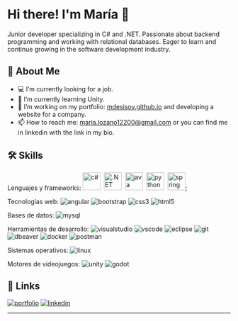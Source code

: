 
# Hi there! I'm María 👋

Junior developer specializing in C# and .NET. Passionate about backend programming and working with relational databases. 
Eager to learn and continue growing in the software development industry.


## 🚀 About Me

- 💻 I’m currently looking for a job.
- 🌱 I’m currently learning Unity.
- 🔭 I’m working on my portfolio: [mdesisoy.github.io](https://mdesisoy.github.io) and developing a website for a company.
- 📫 How to reach me: maria.lozano12200@gmail.com or you can find me in linkedin with the link in my bio.


## 🛠 Skills

Lenguajes y frameworks:
<img src="https://github.com/devicons/devicon/blob/master/icons/csharp/csharp-original.svg"  title="c#" alt="c#" width="40" height="40"/>&nbsp;
<img src="https://github.com/devicons/devicon/blob/master/icons/dot-net/dot-net-original-wordmark.svg"  title=".NET" alt=".NET" width="40" height="40"/>&nbsp;
<img src="https://github.com/devicons/devicon/blob/master/icons/java/java-original-wordmark.svg"  title="java" alt="java" width="40" height="40"/>&nbsp;
<img src="https://github.com/devicons/devicon/blob/master/icons/python/python-original-wordmark.svg"  title="python" alt="python" width="40" height="40"/>&nbsp;
<img src="https://github.com/devicons/devicon/blob/master/icons/spring/spring-original-wordmark.svg"  title="spring" alt="spring" width="40" height="40"/>;

Tecnologías web:
![angular](https://github.com/devicons/devicon/blob/master/icons/angular/angular-original.svg)
![bootstrap](https://github.com/devicons/devicon/blob/master/icons/bootstrap/bootstrap-original.svg)
![css3](https://github.com/devicons/devicon/blob/master/icons/css3/css3-original.svg)
![html5](https://github.com/devicons/devicon/blob/master/icons/html5/html5-original.svg)

Bases de datos:
![mysql](https://github.com/devicons/devicon/blob/master/icons/mysql/mysql-original-wordmark.svg)

Herramientas de desarrollo:
![visualstudio](https://github.com/devicons/devicon/blob/master/icons/visualstudio/visualstudio-original.svg)
![vscode](https://github.com/devicons/devicon/blob/master/icons/vscode/vscode-original.svg)
![eclipse](https://github.com/devicons/devicon/blob/master/icons/eclipse/eclipse-original.svg)
![git](https://github.com/devicons/devicon/blob/master/icons/git/git-original.svg)
![dbeaver](https://github.com/devicons/devicon/blob/master/icons/dbeaver/dbeaver-original.svg)
![docker](https://github.com/devicons/devicon/blob/master/icons/docker/docker-original.svg)
![postman](https://github.com/devicons/devicon/blob/master/icons/postman/postman-original.svg)

Sistemas operativos:
![linux](https://github.com/devicons/devicon/blob/master/icons/linux/linux-original.svg)

Motores de videojuegos:
![unity](https://github.com/devicons/devicon/blob/master/icons/unity/unity-original-wordmark.svg)
![godot](https://github.com/devicons/devicon/blob/master/icons/godot/godot-original.svg)


## 🔗 Links
[![portfolio](https://img.shields.io/badge/my_portfolio-000?style=for-the-badge&logo=ko-fi&logoColor=white)](https://mdesisoy.github.io/)
[![linkedin](https://img.shields.io/badge/linkedin-0A66C2?style=for-the-badge&logo=linkedin&logoColor=white)](https://www.linkedin.com/in/maría-lozano-ledesma/)


---
